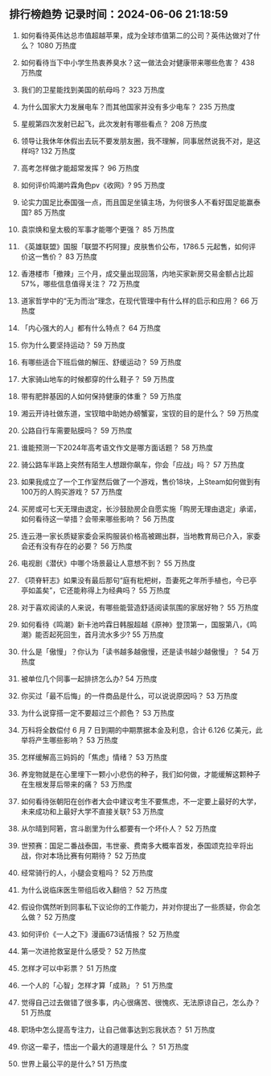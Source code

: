 
## 排行榜趋势 记录时间：2024-06-06 21:18:59
  
  1. 如何看待英伟达总市值超越苹果，成为全球市值第二的公司？英伟达做对了什么？ 1080 万热度
    
  2. 如何看待当下中小学生热衷养臭水？这一做法会对健康带来哪些危害？ 438 万热度
    
  3. 我们的卫星能找到美国的航母吗？ 323 万热度
    
  4. 为什么国家大力发展电车？而其他国家并没有多少电车？ 235 万热度
    
  5. 星舰第四次发射已起飞，此次发射有哪些看点？ 208 万热度
    
  6. 领导让我休年休假出去玩不要发朋友圈，我不理解，同事居然说我不对，是这样吗? 132 万热度
    
  7. 高考怎样做才能超常发挥？ 96 万热度
    
  8. 如何评价鸣潮吟霖角色pv《收网》? 95 万热度
    
  9. 论实力国足比泰国强一点，而且国足坐镇主场，为何很多人不看好国足能赢泰国? 85 万热度
    
  10. 袁崇焕和皇太极的军事才能哪个更强？ 85 万热度
    
  11. 《英雄联盟》国服「联盟不朽阿狸」皮肤售价公布，1786.5 元起售，如何评价这一售价？ 83 万热度
    
  12. 香港楼市「撤辣」三个月，成交量出现回落，内地买家新房交易金额占比超 57%，哪些信息值得关注？ 72 万热度
    
  13. 道家哲学中的“无为而治”理念，在现代管理中有什么样的启示和应用？ 66 万热度
    
  14. 「内心强大的人」都有什么特点？ 64 万热度
    
  15. 你为什么要坚持运动？ 59 万热度
    
  16. 有哪些适合下班后做的解压、舒缓运动？ 59 万热度
    
  17. 大家骑山地车的时候都穿的什么鞋子？ 59 万热度
    
  18. 带有肥胖基因的人如何保持健康的体重？ 59 万热度
    
  19. 湘云开诗社做东道，宝钗暗中助她办螃蟹宴，宝钗的目的是什么？ 59 万热度
    
  20. 公路自行车需要贴膜吗？ 59 万热度
    
  21. 谁能预测一下2024年高考语文作文是哪方面话题？ 58 万热度
    
  22. 骑公路车半路上突然有陌生人想跟你飙车，你会「应战」吗？ 57 万热度
    
  23. 如果我成立了一个工作室然后做了一个游戏，售价18块，上Steam如何做到有100万的人购买游戏？ 57 万热度
    
  24. 买房或可七天无理由退定，长沙鼓励房企自愿实施「购房无理由退定」承诺，如何看待这一举措？会带来哪些影响？ 56 万热度
    
  25. 连云港一家长质疑家委会采购服装价格高被踢出群，当地教育局已介入，家委会还有没有存在的必要？ 56 万热度
    
  26. 电视剧《潜伏》中哪个场景最让人意想不到？ 55 万热度
    
  27. 《项脊轩志》如果没有最后那句“庭有枇杷树，吾妻死之年所手植也，今已亭亭如盖矣”，它还能称得上为经典吗？ 55 万热度
    
  28. 对于喜欢阅读的人来说，有哪些能营造舒适阅读氛围的家居好物？ 55 万热度
    
  29. 如何看待《鸣潮》新卡池吟霖日韩服超越《原神》登顶第一，国服第八，《鸣潮》能否起死回生，首月流水多少? 55 万热度
    
  30. 什么是「傲慢」？你认为「读书越多越傲慢，还是读书越少越傲慢」？ 54 万热度
    
  31. 被单位几个同事一起排挤怎么办? 54 万热度
    
  32. 你买过「最不后悔」的一件商品是什么，可以说说原因吗？ 53 万热度
    
  33. 为什么说穿搭一定不要超过三个颜色？ 53 万热度
    
  34. 万科将全数偿付 6 月 7 日到期的中期票据本金及利息，合计 6.126 亿美元，此举将产生哪些影响？ 53 万热度
    
  35. 怎样缓解高三妈妈的「焦虑」情绪？ 53 万热度
    
  36. 养宠物就是在心里埋下一颗小小悲伤的种子，我们如何做，才能缓解这颗种子在生根发芽后带来的痛？ 53 万热度
    
  37. 如何看待张朝阳在创作者大会中建议考生不要焦虑，不一定要上最好的大学，未来成功和上最好大学不直接关联? 53 万热度
    
  38. 从尔晴到阿箬，宫斗剧里为什么都要有一个坏仆人？ 52 万热度
    
  39. 世预赛：国足二番战泰国，韦世豪、费南多大概率首发，泰国颂克拉辛将出战，你对本场比赛有何期待？ 52 万热度
    
  40. 经常骑行的人，小腿会变粗吗？ 52 万热度
    
  41. 为什么说临床医生带组后收入翻倍？ 52 万热度
    
  42. 假设你偶然听到同事私下议论你的工作能力，并对你提出了一些质疑，你会怎么做？ 52 万热度
    
  43. 如何评价《一人之下》漫画673话情报？ 52 万热度
    
  44. 第一次进抢救室是什么感受？ 52 万热度
    
  45. 怎样才可以中彩票？ 51 万热度
    
  46. 一个人的「心智」怎样才算「成熟」？ 51 万热度
    
  47. 觉得自己过去做错了很多事，内心很痛苦、很愧疚、无法原谅自己，怎么办？ 51 万热度
    
  48. 职场中怎么提高专注力，让自己做事达到忘我状态？ 51 万热度
    
  49. 你这一辈子，悟出一个最大的道理是什么 ？ 51 万热度
    
  50. 世界上最公平的是什么? 51 万热度
    